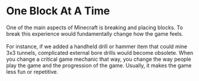 # One Block At A Time
One of the main aspects of Minecraft is breaking and placing blocks. To break this experience would fundamentally change how the game feels.<br><br>
For instance, if we added a handheld drill or hammer item that could mine 3x3 tunnels, complicated external bore drills would become obsolete.
When you change a critical game mechanic that way, you change the way people play the game and the progression of the game. Usually, it makes the
game less fun or repetitive.
